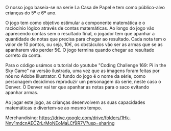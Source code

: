 O nosso jogo baseia-se na serie La Casa de Papel e tem como público-alvo crianças do 5º e 6º ano.  

O jogo tem como objetivo estimular a componente matemática e o raciocínio lógico através de contas matemáticas. Ao longo do jogo vão aparecendo contas sem o resultado final, o jogador tem que apanhar a quantidade de notas que precisa para chegar ao resultado. Cada nota tem o valor de 10 pontos, ou seja, 10€, os obstáculos vão ser as armas que se as apanharem vão perder 5€. O jogo termina quando chegar ao resultado correto da conta.

Para o código usámos o tutorial do youtube "Coding Challenge 169: Pi in the Sky Game" na versão ilustrada, uma vez que as imagens foram feitas por nós no Adobe Illustrator. O fundo do jogo é o nome da série, como personagem decidimos reproduzir um personagem da serie, neste caso o Denver. O Denver vai ter que apanhar as notas para o saco evitando apanhar armas. 

Ao jogar este jogo, as crianças desenvolvem as suas capacidades matemáticas e divertem-se ao mesmo tempo.


Merchandising: https://drive.google.com/drive/folders/1Hk-Nnv1mdcnAECZrLrMoNEoMaLCf9R7V?usp=sharing
